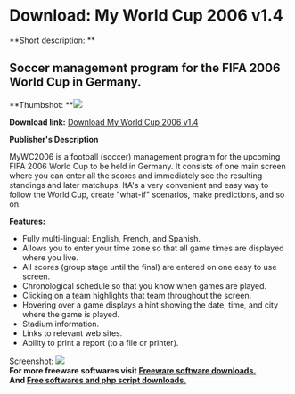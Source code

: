 # Download: My World Cup 2006 v1.4

**Short description: **

## Soccer management program for the FIFA 2006 World Cup in Germany.

  
**Thumbshot: **![](http://www.freewarefiles.com/screenshot/mwc2006_md.gif)   
  
**Download link:** [Download My World Cup 2006 v1.4](http://freesoftwares.boysofts.com/My-World-Cup-V_program_18411.html)  
  

**Publisher's Description**  
  

MyWC2006 is a football (soccer) management program for the upcoming FIFA 2006
World Cup to be held in Germany. It consists of one main screen where you can
enter all the scores and immediately see the resulting standings and later
matchups. ItA's a very convenient and easy way to follow the World Cup, create
"what-if" scenarios, make predictions, and so on.

**Features:**

  * Fully multi-lingual: English, French, and Spanish. 
  * Allows you to enter your time zone so that all game times are displayed where you live. 
  * All scores (group stage until the final) are entered on one easy to use screen. 
  * Chronological schedule so that you know when games are played. 
  * Clicking on a team highlights that team throughout the screen. 
  * Hovering over a game displays a hint showing the date, time, and city where the game is played. 
  * Stadium information. 
  * Links to relevant web sites. 
  * Ability to print a report (to a file or printer). 

  
  
Screenshot: ![](http://www.freewarefiles.com/screenshot/mwc2006.gif)  
**For more freeware softwares visit [Freeware software downloads.](http://freesoftwares.boysofts.com/)**   
**And [Free softwares and php script downloads.](http://www.boysofts.com/)**

